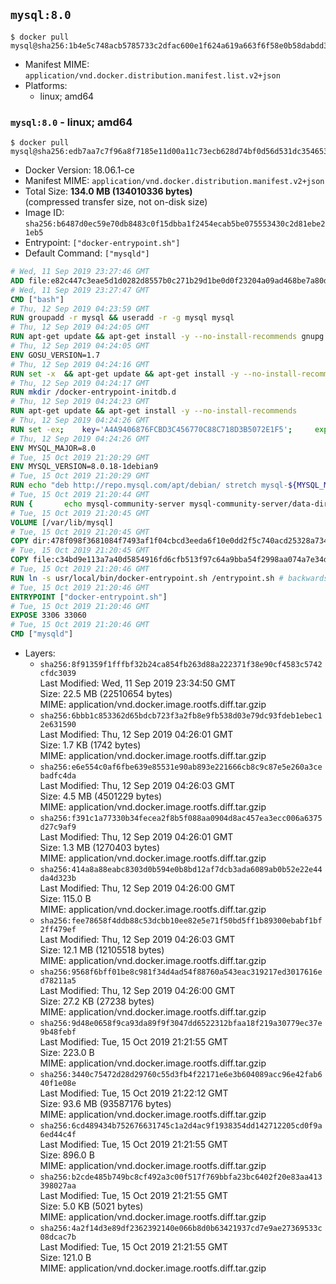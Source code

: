 ## `mysql:8.0`

```console
$ docker pull mysql@sha256:1b4e5c748acb5785733c2dfac600e1f624a619a663f6f58e0b58dabdd3d287f4
```

-	Manifest MIME: `application/vnd.docker.distribution.manifest.list.v2+json`
-	Platforms:
	-	linux; amd64

### `mysql:8.0` - linux; amd64

```console
$ docker pull mysql@sha256:edb7aa7c7f96a8f7185e11d00a11c73ecb628d74bf0d56d531dc3546530c049a
```

-	Docker Version: 18.06.1-ce
-	Manifest MIME: `application/vnd.docker.distribution.manifest.v2+json`
-	Total Size: **134.0 MB (134010336 bytes)**  
	(compressed transfer size, not on-disk size)
-	Image ID: `sha256:b6487d0ec59e70db8483c0f15dbba1f2454ecab5be075553430c2d81ebe21eb5`
-	Entrypoint: `["docker-entrypoint.sh"]`
-	Default Command: `["mysqld"]`

```dockerfile
# Wed, 11 Sep 2019 23:27:46 GMT
ADD file:e82c447c3eae5d1d0282d8557b0c271b29d1be0d0f23204a09ad468be7a80d8c in / 
# Wed, 11 Sep 2019 23:27:47 GMT
CMD ["bash"]
# Thu, 12 Sep 2019 04:23:59 GMT
RUN groupadd -r mysql && useradd -r -g mysql mysql
# Thu, 12 Sep 2019 04:24:05 GMT
RUN apt-get update && apt-get install -y --no-install-recommends gnupg dirmngr && rm -rf /var/lib/apt/lists/*
# Thu, 12 Sep 2019 04:24:05 GMT
ENV GOSU_VERSION=1.7
# Thu, 12 Sep 2019 04:24:16 GMT
RUN set -x 	&& apt-get update && apt-get install -y --no-install-recommends ca-certificates wget && rm -rf /var/lib/apt/lists/* 	&& wget -O /usr/local/bin/gosu "https://github.com/tianon/gosu/releases/download/$GOSU_VERSION/gosu-$(dpkg --print-architecture)" 	&& wget -O /usr/local/bin/gosu.asc "https://github.com/tianon/gosu/releases/download/$GOSU_VERSION/gosu-$(dpkg --print-architecture).asc" 	&& export GNUPGHOME="$(mktemp -d)" 	&& gpg --batch --keyserver ha.pool.sks-keyservers.net --recv-keys B42F6819007F00F88E364FD4036A9C25BF357DD4 	&& gpg --batch --verify /usr/local/bin/gosu.asc /usr/local/bin/gosu 	&& gpgconf --kill all 	&& rm -rf "$GNUPGHOME" /usr/local/bin/gosu.asc 	&& chmod +x /usr/local/bin/gosu 	&& gosu nobody true 	&& apt-get purge -y --auto-remove ca-certificates wget
# Thu, 12 Sep 2019 04:24:17 GMT
RUN mkdir /docker-entrypoint-initdb.d
# Thu, 12 Sep 2019 04:24:23 GMT
RUN apt-get update && apt-get install -y --no-install-recommends 		pwgen 		openssl 		perl 	&& rm -rf /var/lib/apt/lists/*
# Thu, 12 Sep 2019 04:24:26 GMT
RUN set -ex; 	key='A4A9406876FCBD3C456770C88C718D3B5072E1F5'; 	export GNUPGHOME="$(mktemp -d)"; 	gpg --batch --keyserver ha.pool.sks-keyservers.net --recv-keys "$key"; 	gpg --batch --export "$key" > /etc/apt/trusted.gpg.d/mysql.gpg; 	gpgconf --kill all; 	rm -rf "$GNUPGHOME"; 	apt-key list > /dev/null
# Thu, 12 Sep 2019 04:24:26 GMT
ENV MYSQL_MAJOR=8.0
# Tue, 15 Oct 2019 21:20:29 GMT
ENV MYSQL_VERSION=8.0.18-1debian9
# Tue, 15 Oct 2019 21:20:29 GMT
RUN echo "deb http://repo.mysql.com/apt/debian/ stretch mysql-${MYSQL_MAJOR}" > /etc/apt/sources.list.d/mysql.list
# Tue, 15 Oct 2019 21:20:44 GMT
RUN { 		echo mysql-community-server mysql-community-server/data-dir select ''; 		echo mysql-community-server mysql-community-server/root-pass password ''; 		echo mysql-community-server mysql-community-server/re-root-pass password ''; 		echo mysql-community-server mysql-community-server/remove-test-db select false; 	} | debconf-set-selections 	&& apt-get update && apt-get install -y mysql-community-client="${MYSQL_VERSION}" mysql-community-server-core="${MYSQL_VERSION}" && rm -rf /var/lib/apt/lists/* 	&& rm -rf /var/lib/mysql && mkdir -p /var/lib/mysql /var/run/mysqld 	&& chown -R mysql:mysql /var/lib/mysql /var/run/mysqld 	&& chmod 777 /var/run/mysqld
# Tue, 15 Oct 2019 21:20:45 GMT
VOLUME [/var/lib/mysql]
# Tue, 15 Oct 2019 21:20:45 GMT
COPY dir:478f098f3681084f7493af1f04cbcd3eeda6f10e0dd2f5c740acd25328a73455 in /etc/mysql/ 
# Tue, 15 Oct 2019 21:20:45 GMT
COPY file:c34bd9e113a7a40d5854916fd6cfb513f97c64a9bba54f2998aa074a7e34dd50 in /usr/local/bin/ 
# Tue, 15 Oct 2019 21:20:46 GMT
RUN ln -s usr/local/bin/docker-entrypoint.sh /entrypoint.sh # backwards compat
# Tue, 15 Oct 2019 21:20:46 GMT
ENTRYPOINT ["docker-entrypoint.sh"]
# Tue, 15 Oct 2019 21:20:46 GMT
EXPOSE 3306 33060
# Tue, 15 Oct 2019 21:20:46 GMT
CMD ["mysqld"]
```

-	Layers:
	-	`sha256:8f91359f1fffbf32b24ca854fb263d88a222371f38e90cf4583c5742cfdc3039`  
		Last Modified: Wed, 11 Sep 2019 23:34:50 GMT  
		Size: 22.5 MB (22510654 bytes)  
		MIME: application/vnd.docker.image.rootfs.diff.tar.gzip
	-	`sha256:6bbb1c853362d65bdcb723f3a2fb8e9fb538d03e79dc93fdeb1ebec12e631590`  
		Last Modified: Thu, 12 Sep 2019 04:26:01 GMT  
		Size: 1.7 KB (1742 bytes)  
		MIME: application/vnd.docker.image.rootfs.diff.tar.gzip
	-	`sha256:e6e554c0af6fbe639e85531e90ab893e221666cb8c9c87e5e260a3cebadfc4da`  
		Last Modified: Thu, 12 Sep 2019 04:26:03 GMT  
		Size: 4.5 MB (4501229 bytes)  
		MIME: application/vnd.docker.image.rootfs.diff.tar.gzip
	-	`sha256:f391c1a77330b34fecea2f8b5f088aa0904d8ac457ea3ecc006a6375d27c9af9`  
		Last Modified: Thu, 12 Sep 2019 04:26:01 GMT  
		Size: 1.3 MB (1270403 bytes)  
		MIME: application/vnd.docker.image.rootfs.diff.tar.gzip
	-	`sha256:414a8a88eabc8303d0b594e0b8bd12af7dcb3ada6089ab0b52e22e44da4d323b`  
		Last Modified: Thu, 12 Sep 2019 04:26:00 GMT  
		Size: 115.0 B  
		MIME: application/vnd.docker.image.rootfs.diff.tar.gzip
	-	`sha256:fee78658f4ddb88c53dcbb10ee82e5e71f50bd5ff1b89300ebabf1bf2ff479ef`  
		Last Modified: Thu, 12 Sep 2019 04:26:03 GMT  
		Size: 12.1 MB (12105518 bytes)  
		MIME: application/vnd.docker.image.rootfs.diff.tar.gzip
	-	`sha256:9568f6bff01be8c981f34d4ad54f88760a543eac319217ed3017616ed78211a5`  
		Last Modified: Thu, 12 Sep 2019 04:26:00 GMT  
		Size: 27.2 KB (27238 bytes)  
		MIME: application/vnd.docker.image.rootfs.diff.tar.gzip
	-	`sha256:9d48e0658f9ca93da89f9f3047dd6522312bfaa18f219a30779ec37e9b48febf`  
		Last Modified: Tue, 15 Oct 2019 21:21:55 GMT  
		Size: 223.0 B  
		MIME: application/vnd.docker.image.rootfs.diff.tar.gzip
	-	`sha256:3440c75472d28d29760c55d3fb4f22171e6e3b604089acc96e42fab640f1e08e`  
		Last Modified: Tue, 15 Oct 2019 21:22:12 GMT  
		Size: 93.6 MB (93587176 bytes)  
		MIME: application/vnd.docker.image.rootfs.diff.tar.gzip
	-	`sha256:6cd489434b752676631745c1a2d4ac9f1938354dd142712205cd0f9a6ed44c4f`  
		Last Modified: Tue, 15 Oct 2019 21:21:55 GMT  
		Size: 896.0 B  
		MIME: application/vnd.docker.image.rootfs.diff.tar.gzip
	-	`sha256:b2cde485b749bc8cf492a3c00f517f769bbfa23bc6402f20e83aa413398027aa`  
		Last Modified: Tue, 15 Oct 2019 21:21:55 GMT  
		Size: 5.0 KB (5021 bytes)  
		MIME: application/vnd.docker.image.rootfs.diff.tar.gzip
	-	`sha256:4a2f14d3e89df2362392140e066b8d0b63421937cd7e9ae27369533c08dcac7b`  
		Last Modified: Tue, 15 Oct 2019 21:21:55 GMT  
		Size: 121.0 B  
		MIME: application/vnd.docker.image.rootfs.diff.tar.gzip
